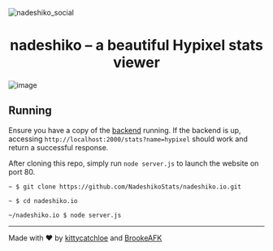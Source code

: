 ![nadeshiko_social](https://github.com/NadeshikoStats/nadeshiko.io/assets/146425360/0c06133e-4aca-48b0-ad07-e2389904bfb8)

<h1 align="center">nadeshiko – a beautiful Hypixel stats viewer</h1>

![image](https://github.com/NadeshikoStats/nadeshiko.io/assets/146425360/e87cee8b-f9d5-4703-b270-91dd65c2ade1)


## Running

Ensure you have a copy of the [backend](https://github.com/NadeshikoStats/NadeshikoBackend) running. If the backend is up, accessing `http://localhost:2000/stats?name=hypixel` should work and return a successful response.

After cloning this repo, simply run `node server.js` to launch the website on port 80. 

`~ $ git clone https://github.com/NadeshikoStats/nadeshiko.io.git`

`~ $ cd nadeshiko.io`

`~/nadeshiko.io $ node server.js`

---

Made with ♥&#xFE0E; by <a href="https://github.com/niqumu" target="_blank">kittycatchloe</a> and <a href="https://brookie.dev" target="_blank">BrookeAFK</a>
